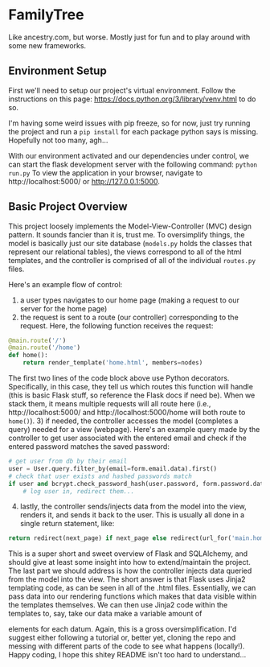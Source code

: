 # FamilyTree
Like ancestry.com, but worse. Mostly just for fun and to play around with some new frameworks.

## Environment Setup
First we'll need to setup our project's virtual environment. Follow the instructions on this page: https://docs.python.org/3/library/venv.html
to do so.

I'm having some weird issues with pip freeze, so for now, just try running the project and run a `pip install` for each package python says
is missing. Hopefully not too many, agh...

With our environment activated and our dependencies under control, we can start the flask development server with the following command:
```python run.py```
To view the application in your browser, navigate to http://localhost:5000/ or http://127.0.0.1:5000.

## Basic Project Overview
This project loosely implements the Model-View-Controller (MVC) design pattern. It sounds fancier than it is, trust me.
To oversimplify things, the model is basically just our site database (`models.py` holds the classes that represent our 
relational tables), the views correspond to all of the html templates, and the controller is comprised of all of the 
individual `routes.py` files.

Here's an example flow of control:
1) a user types navigates to our home page (making a request to our server for the home page)
2) the request is sent to a route (our controller) corresponding to the request. Here, the following function receives the request:
```python
@main.route('/')
@main.route('/home')
def home():
    return render_template('home.html', members=nodes)
```
The first two lines of the code block above use Python decorators. Specifically, in this case, they tell us which routes
this function will handle (this is basic Flask stuff, so reference the Flask docs if need be). When we stack them, 
it means multiple requests will all route here (i.e., http://localhost:5000/ and http://localhost:5000/home will 
both route to `home()`).
3) if needed, the controller accesses the model (completes a query) needed for a view (webpage). Here's an example query
made by the controller to get user associated with the entered email and check if the entered password matches the saved password:
```python
# get user from db by their email
user = User.query.filter_by(email=form.email.data).first()
# check that user exists and hashed passwords match
if user and bcrypt.check_password_hash(user.password, form.password.data):
    # log user in, redirect them...
```

4) lastly, the controller sends/injects data from the model into the view, renders it, and sends it back to the user. This is
usually all done in a single return statement, like:
```python
return redirect(next_page) if next_page else redirect(url_for('main.home'))
```

This is a super short and sweet overview of Flask and SQLAlchemy, and should give at least some insight into how to extend/maintain
the project. The last part we should address is how the controller injects data queried from the model into the view. The short answer
is that Flask uses Jinja2 templating code, as can be seen in all of the .html files. Essentially, we can pass data into our rendering 
functions which makes that data visible within the templates themselves. We can then use Jinja2 code within the templates to, say, take 
our data make a variable amount of <div> elements for each datum. Again, this is a gross oversimplification. I'd suggest either following
a tutorial or, better yet, cloning the repo and messing with different parts of the code to see what happens (locally!). Happy coding,
I hope this shitey README isn't too hard to understand...

